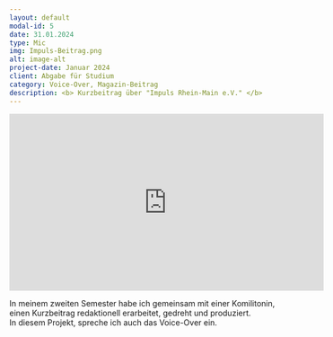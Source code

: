 ```yaml
---
layout: default
modal-id: 5
date: 31.01.2024
type: Mic
img: Impuls-Beitrag.png
alt: image-alt
project-date: Januar 2024
client: Abgabe für Studium
category: Voice-Over, Magazin-Beitrag
description: <b> Kurzbeitrag über "Impuls Rhein-Main e.V." </b>
---
```

<iframe width="560" height="315" src="https://www.youtube.com/embed/0Gw0naFHOSM?si=8cBQPLGBfFpYMMbX" title="YouTube video player" frameborder="0" allow="accelerometer; encrypted-media; picture-in-picture; web-share" referrerpolicy="strict-origin-when-cross-origin" allowfullscreen></iframe>

In meinem zweiten Semester habe ich gemeinsam mit einer Komilitonin, einen Kurzbeitrag redaktionell erarbeitet, gedreht und produziert. <br>
In diesem Projekt, spreche ich auch das Voice-Over ein.